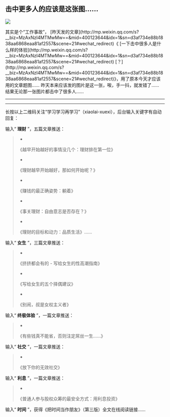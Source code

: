 ## 击中更多人的应该是这张图……
 ![](http://mmbiz.qpic.cn/mmbiz/BDcu2rMySicrfmLRlqCoonCbklWGkIkON4yMZExa7MUZHlATtddjg3RUnPWD8FfwNERQV6NdKdXhGXh8OC5qeCw/640?wx_fmt=jpeg&wxfrom=5)
<head><meta http-equiv="Content-Type" content="text/html; charset=utf-8"></head>
其实是个“工作事故”， [昨天发的文章](http://mp.weixin.qq.com/s?__biz=MzAxNzI4MTMwMw==&mid=400123644&idx=1&sn=d3af734e88b1838aa6868eaa81af2557&scene=21#wechat_redirect)《 [一下击中很多人是什么样的体验](http://mp.weixin.qq.com/s?__biz=MzAxNzI4MTMwMw==&mid=400123644&idx=1&sn=d3af734e88b1838aa6868eaa81af2557&scene=21#wechat_redirect) [？](http://mp.weixin.qq.com/s?__biz=MzAxNzI4MTMwMw==&mid=400123644&idx=1&sn=d3af734e88b1838aa6868eaa81af2557&scene=21#wechat_redirect)》，用了原本今天才应该用的文章题图…… 昨天本来应该发的图片是这一张，唉，手一抖，就发错了…… 结果无论那一张图片都击中了很多人……

* * *



* * *

长按以上二维码关注“学习学习再学习”（xiaolai-xuexi），后台输入关键字有自动回复：

输入“ **理财** ”，五篇文章推送：

> - 
> 
> 《越早开始越好的事情没几个：理财排在第一位》
> 
> - 
> 
> 《理财越早开始越好，那如何开始呢？》
> 
> - 
> 
> 《赚钱的最正确姿势：躺着》
> 
> - 
> 
> 《事关理财：自由意志是否存在？》
> 
> - 
> 
> 《理财的目标和动力：品质生活》……

输入“ **女生** ”，三篇文章推送：

> - 
> 
> 《挤挤都会有的 - 写给女生的性高潮指南》
> 
> - 
> 
> 《写给女生的五个择偶建议》
> 
> - 
> 
> 《别闹，叔是女权主义者》

输入“ **终极体验** ”，一篇文章推送：

> - 
> 
> 《有些钱真不能省，否则注定屌丝一生……》

输入“ **社交** ”，一篇文章推送：

> - 
> 
> 《放下你的无效社交》

输入“ **利息** ”，一篇文章推送：

> - 
> 
> 《普通人参与股权众筹的最安全方式：用利息投资》

输入“ **时间** ”，获得《把时间当作朋友》（第三版）全文在线阅读链接……

